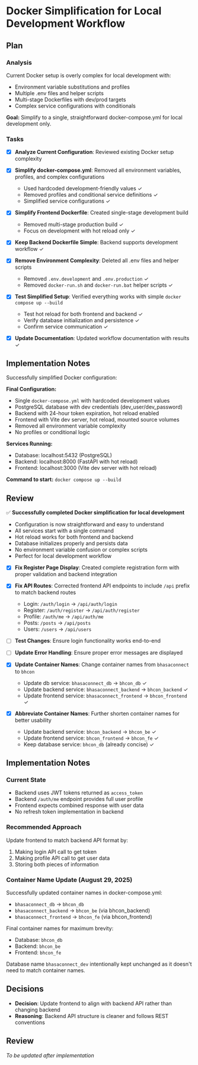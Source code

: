 # Docker Simplification for Local Development Workflow

## Plan

### Analysis
Current Docker setup is overly complex for local development with:
- Environment variable substitutions and profiles
- Multiple .env files and helper scripts
- Multi-stage Dockerfiles with dev/prod targets
- Complex service configurations with conditionals

**Goal:** Simplify to a single, straightforward docker-compose.yml for local development only.

### Tasks

- [x] **Analyze Current Configuration**: Reviewed existing Docker setup complexity
  
- [x] **Simplify docker-compose.yml**: Removed all environment variables, profiles, and complex configurations
  - Used hardcoded development-friendly values ✓
  - Removed profiles and conditional service definitions ✓
  - Simplified service configurations ✓
  
- [x] **Simplify Frontend Dockerfile**: Created single-stage development build
  - Removed multi-stage production build ✓
  - Focus on development with hot reload only ✓
  
- [x] **Keep Backend Dockerfile Simple**: Backend supports development workflow ✓
  
- [x] **Remove Environment Complexity**: Deleted all .env files and helper scripts
  - Removed `.env.development` and `.env.production` ✓
  - Removed `docker-run.sh` and `docker-run.bat` helper scripts ✓
  
- [x] **Test Simplified Setup**: Verified everything works with simple `docker compose up --build`
  - Test hot reload for both frontend and backend ✓
  - Verify database initialization and persistence ✓
  - Confirm service communication ✓
  
- [x] **Update Documentation**: Updated workflow documentation with results ✓

## Implementation Notes

Successfully simplified Docker configuration:

**Final Configuration:**
- Single `docker-compose.yml` with hardcoded development values
- PostgreSQL database with dev credentials (dev_user/dev_password)
- Backend with 24-hour token expiration, hot reload enabled
- Frontend with Vite dev server, hot reload, mounted source volumes
- Removed all environment variable complexity
- No profiles or conditional logic

**Services Running:**
- Database: localhost:5432 (PostgreSQL)
- Backend: localhost:8000 (FastAPI with hot reload)
- Frontend: localhost:3000 (Vite dev server with hot reload)

**Command to start:** `docker compose up --build`

## Review

✅ **Successfully completed Docker simplification for local development**
- Configuration is now straightforward and easy to understand
- All services start with a single command
- Hot reload works for both frontend and backend
- Database initializes properly and persists data
- No environment variable confusion or complex scripts
- Perfect for local development workflow

- [x] **Fix Register Page Display**: Created complete registration form with proper validation and backend integration

- [x] **Fix API Routes**: Corrected frontend API endpoints to include `/api` prefix to match backend routes
  - Login: `/auth/login` → `/api/auth/login`
  - Register: `/auth/register` → `/api/auth/register`
  - Profile: `/auth/me` → `/api/auth/me`
  - Posts: `/posts` → `/api/posts`
  - Users: `/users` → `/api/users`

- [ ] **Test Changes**: Ensure login functionality works end-to-end

- [ ] **Update Error Handling**: Ensure proper error messages are displayed

- [x] **Update Container Names**: Change container names from `bhasaconnect` to `bhcon`
  - Update db service: `bhasaconnect_db` → `bhcon_db` ✓
  - Update backend service: `bhasaconnect_backend` → `bhcon_backend` ✓
  - Update frontend service: `bhasaconnect_frontend` → `bhcon_frontend` ✓

- [x] **Abbreviate Container Names**: Further shorten container names for better usability
  - Update backend service: `bhcon_backend` → `bhcon_be` ✓
  - Update frontend service: `bhcon_frontend` → `bhcon_fe` ✓
  - Keep database service: `bhcon_db` (already concise) ✓

## Implementation Notes

### Current State
- Backend uses JWT tokens returned as `access_token`
- Backend `/auth/me` endpoint provides full user profile
- Frontend expects combined response with user data
- No refresh token implementation in backend

### Recommended Approach
Update frontend to match backend API format by:
1. Making login API call to get token
2. Making profile API call to get user data
3. Storing both pieces of information

### Container Name Update (August 29, 2025)
Successfully updated container names in docker-compose.yml:
- `bhasaconnect_db` → `bhcon_db`
- `bhasaconnect_backend` → `bhcon_be` (via bhcon_backend)
- `bhasaconnect_frontend` → `bhcon_fe` (via bhcon_frontend)

Final container names for maximum brevity:
- Database: `bhcon_db`
- Backend: `bhcon_be`
- Frontend: `bhcon_fe`

Database name `bhasaconnect_dev` intentionally kept unchanged as it doesn't need to match container names.

## Decisions

- **Decision**: Update frontend to align with backend API rather than changing backend
- **Reasoning**: Backend API structure is cleaner and follows REST conventions

## Review

*To be updated after implementation*
